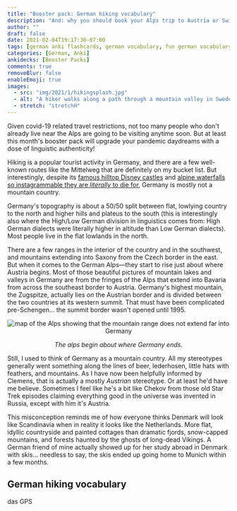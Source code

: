 ```yaml
---
title: "Booster pack: German hiking vocabulary"
description: "And: why you should book your Alps trip to Austria or Switzerland, not Germany"
author: ""
draft: false
date: 2021-02-04T19:17:30-07:00
tags: [german anki flashcards, german vocabulary, fun german vocabulary]
categories: [German, Anki]
ankidecks: [Booster Packs]
comments: true
removeBlur: false
enableEmoji: true
images:
  - src: "img/2021/1/hikingsplash.jpg"
  - alt: "A hiker walks along a path through a mountain valley in Sweden"
  - stretch: "stretchH"
---
```


Given covid-19 related travel restrictions, not too many people who don't already live near the Alps are going to be visiting anytime soon. But at least this month's booster pack will upgrade your pandemic daydreams with a dose of linguistic authenticity!

Hiking is a popular tourist activity in Germany, and there are a few well-known routes like the Mittelweg that are definitely on my bucket list. But interestingly, despite its [famous hilltop Disney castles](https://en.wikipedia.org/wiki/Neuschwanstein_Castle) and [alpine waterfalls so instagrammable they are *literally* to die for](https://www.youtube.com/watch?v=_gHJyHCAJ-0), Germany is mostly not a mountain country.

Germany's topography is about a 50/50 split between flat, lowlying country to the north and higher hills and plateus to the south (this is interestingly also where the High/Low German division in linguistics comes from: High German dialects were literally higher in altitude than Low German dialects). Most people live in the flat lowlands in the north. 

There are a few ranges in the interior of the country and in the southwest, and mountains extending into Saxony from the Czech border in the east.  But when it comes to the German Alps—they start to rise just about where Austria begins. Most of those beautiful pictures of mountain lakes and valleys in Germany are from the fringes of the Alps that extend into Bavaria from across the southeast border to Austria. Germany's highest mountain, the Zugspitze, actually lies *on* the Austrian border and is divided between the two countries at its western summit. That must have been complicated pre-Schengen… the summit border wasn't opened until 1995. 

<center>

![map of the Alps showing that the mountain range does not extend far into Germany](/img/2021/1/Alps_with_borders.jpeg)

*The alps begin about where Germany ends.*

</center>

Still, I used to think of Germany as a mountain country. All my stereotypes generally went something along the lines of beer, lederhosen, little hats with feathers, and mountains. As I have now been helpfully informed by Clemens, that is actually a mostly *Austrian* stereotype. Or at least he'd have me believe. Sometimes I feel like he's a bit like Chekov from those old Star Trek episodes claiming everything good in the universe was invented in Russia, except with him it's Austria.

This misconception reminds me of how everyone thinks Denmark will look like Scandinavia when in reality it looks like the Netherlands. More flat, idyllic countryside and painted cottages than dramatic fjords, snow-capped mountains, and forests haunted by the ghosts of long-dead Vikings. A German friend of mine actually showed up for her study abroad in Denmark with skis… needless to say, the skis ended up going home to Munich within a few months.



## German hiking vocabulary

das GPS

